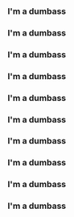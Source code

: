 ### I'm a dumbass

<!--
**ycl310/ycl310** is a ✨ _special_ ✨ repository because its `README.md` (this file) appears on your GitHub profile.

Here are some ideas to get you started:

- 🔭 I’m currently working on ...
- 🌱 I’m currently learning ...
- 👯 I’m looking to collaborate on ...
- 🤔 I’m looking for help with ...
- 💬 Ask me about ...
- 📫 How to reach me: ...
- 😄 Pronouns: ...
- ⚡ Fun fact: ...
-->
### I'm a dumbass
### I'm a dumbass
### I'm a dumbass
### I'm a dumbass
### I'm a dumbass
### I'm a dumbass
### I'm a dumbass
### I'm a dumbass
### I'm a dumbass
